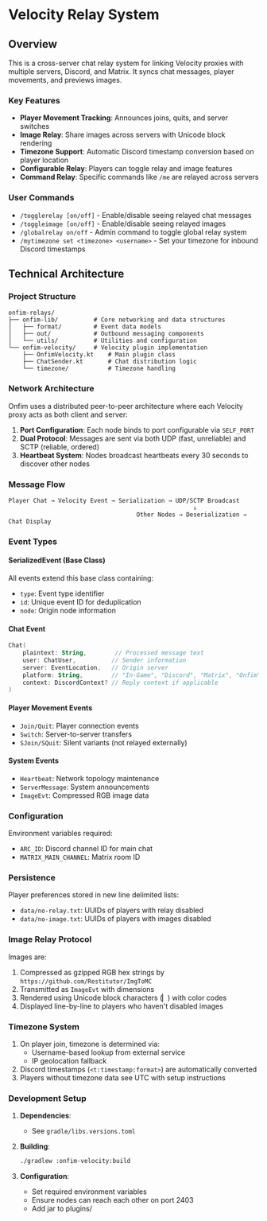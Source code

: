 # Velocity Relay System

## Overview

This is a cross-server chat relay system for linking Velocity proxies with multiple servers, Discord, and Matrix. It syncs chat messages, player movements, and previews images.

### Key Features

- **Player Movement Tracking**: Announces joins, quits, and server switches
- **Image Relay**: Share images across servers with Unicode block rendering
- **Timezone Support**: Automatic Discord timestamp conversion based on player location
- **Configurable Relay**: Players can toggle relay and image features
- **Command Relay**: Specific commands like `/me` are relayed across servers

### User Commands

- `/togglerelay [on/off]` - Enable/disable seeing relayed chat messages
- `/toggleimage [on/off]` - Enable/disable seeing relayed images
- `/globalrelay on/off` - Admin command to toggle global relay system
- `/mytimezone set <timezone> <username>` - Set your timezone for inbound Discord timestamps

## Technical Architecture

### Project Structure

```
onfim-relays/
├── onfim-lib/          # Core networking and data structures
│   ├── format/         # Event data models
│   ├── out/            # Outbound messaging components
│   └── utils/          # Utilities and configuration
└── onfim-velocity/     # Velocity plugin implementation
    ├── OnfimVelocity.kt    # Main plugin class
    ├── ChatSender.kt       # Chat distribution logic
    └── timezone/           # Timezone handling
```

### Network Architecture

Onfim uses a distributed peer-to-peer architecture where each Velocity proxy acts as both client and server:

1. **Port Configuration**: Each node binds to port configurable via `SELF_PORT`
2. **Dual Protocol**: Messages are sent via both UDP (fast, unreliable) and SCTP (reliable, ordered)
3. **Heartbeat System**: Nodes broadcast heartbeats every 30 seconds to discover other nodes

### Message Flow

```
Player Chat → Velocity Event → Serialization → UDP/SCTP Broadcast
                                                    ↓
                                    Other Nodes → Deserialization → Chat Display
```

### Event Types

#### SerializedEvent (Base Class)

All events extend this base class containing:

- `type`: Event type identifier
- `id`: Unique event ID for deduplication
- `node`: Origin node information

#### Chat Event

```kotlin
Chat(
    plaintext: String,        // Processed message text
    user: ChatUser,          // Sender information
    server: EventLocation,   // Origin server
    platform: String,        // "In-Game", "Discord", "Matrix", "Onfim"
    context: DiscordContext? // Reply context if applicable
)
```

#### Player Movement Events

- `Join/Quit`: Player connection events
- `Switch`: Server-to-server transfers
- `SJoin/SQuit`: Silent variants (not relayed externally)

#### System Events

- `Heartbeat`: Network topology maintenance
- `ServerMessage`: System announcements
- `ImageEvt`: Compressed RGB image data

### Configuration

Environment variables required:

- `ARC_ID`: Discord channel ID for main chat
- `MATRIX_MAIN_CHANNEL`: Matrix room ID

### Persistence

Player preferences stored in new line delimited lists:

- `data/no-relay.txt`: UUIDs of players with relay disabled
- `data/no-image.txt`: UUIDs of players with images disabled

### Image Relay Protocol

Images are:

1. Compressed as gzipped RGB hex strings by `https://github.com/Restitutor/ImgToMC`
2. Transmitted as `ImageEvt` with dimensions
3. Rendered using Unicode block characters (▏) with color codes
4. Displayed line-by-line to players who haven't disabled images

### Timezone System

1. On player join, timezone is determined via:
   - Username-based lookup from external service
   - IP geolocation fallback
2. Discord timestamps (`<t:timestamp:format>`) are automatically converted
3. Players without timezone data see UTC with setup instructions

### Development Setup

1. **Dependencies**:

   - See `gradle/libs.versions.toml`

2. **Building**:

   ```bash
   ./gradlew :onfim-velocity:build
   ```

3. **Configuration**:
   - Set required environment variables
   - Ensure nodes can reach each other on port 2403
   - Add jar to plugins/
